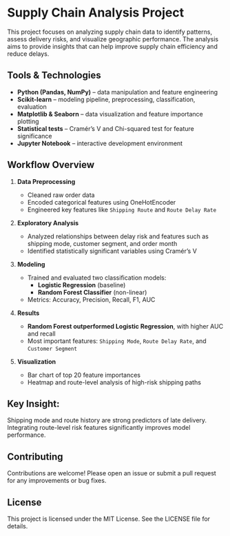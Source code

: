 # Supply Chain Analysis Project

This project focuses on analyzing supply chain data to identify patterns, assess delivery risks, and visualize geographic performance. The analysis aims to provide insights that can help improve supply chain efficiency and reduce delays.

##  Tools & Technologies

- **Python (Pandas, NumPy)** – data manipulation and feature engineering  
- **Scikit-learn** – modeling pipeline, preprocessing, classification, evaluation  
- **Matplotlib & Seaborn** – data visualization and feature importance plotting  
- **Statistical tests** – Cramér’s V and Chi-squared test for feature significance  
- **Jupyter Notebook** – interactive development environment

## Workflow Overview

1. **Data Preprocessing**
   - Cleaned raw order data
   - Encoded categorical features using OneHotEncoder
   - Engineered key features like `Shipping Route` and `Route Delay Rate`

2. **Exploratory Analysis**
   - Analyzed relationships between delay risk and features such as shipping mode, customer segment, and order month
   - Identified statistically significant variables using Cramér’s V

3. **Modeling**
   - Trained and evaluated two classification models:
     - **Logistic Regression** (baseline)
     - **Random Forest Classifier** (non-linear)
   - Metrics: Accuracy, Precision, Recall, F1, AUC

4. **Results**
   - **Random Forest outperformed Logistic Regression**, with higher AUC and recall
   - Most important features: `Shipping Mode`, `Route Delay Rate`, and `Customer Segment`

5. **Visualization**
   - Bar chart of top 20 feature importances
   - Heatmap and route-level analysis of high-risk shipping paths

## Key Insight:

Shipping mode and route history are strong predictors of late delivery. Integrating route-level risk features significantly improves model performance.

## Contributing

Contributions are welcome! Please open an issue or submit a pull request for any improvements or bug fixes.

## License

This project is licensed under the MIT License. See the LICENSE file for details.

